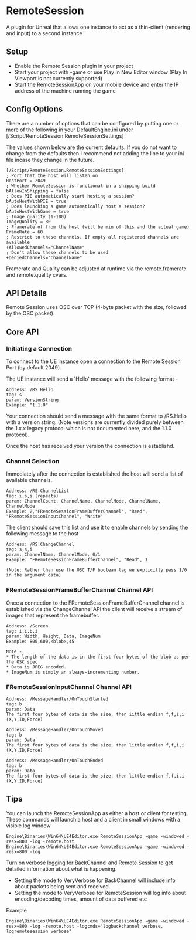 # RemoteSession
A plugin for Unreal that allows one instance to act as a thin-client (rendering and input) to a second instance

## Setup

* Enable the Remote Session plugin in your project
* Start your project with -game or use Play In New Editor window (Play In Viewport is not currently supported)
* Start the RemoteSessionApp on your mobile device and enter the IP address of the machine running the game


## Config Options

There are a number of options that can be configured by putting one or more of the following in your DefaultEngine.ini under [/Script/RemoteSession.RemoteSessionSettings]

The values shown below are the current defaults. If you do not want to change from the defaults then I recommend not adding the line to your ini file incase they change in the future.

    [/Script/RemoteSession.RemoteSessionSettings]
    ; Port that the host will listen on
	HostPort = 2049
	; Whether RemoteSession is functional in a shipping build
	bAllowInShipping = false
	; Does PIE automatically start hosting a session?
	bAutoHostWithPIE = true
	; Does launching a game automatically host a session?
	bAutoHostWithGame = true
	; Image quality (1-100)
	ImageQuality = 80
	; Framerate of from the host (will be min of this and the actual game)
	FrameRate = 60
	; Restrict to these channels. If empty all registered channels are available
	+AllowedChannels="ChannelName"
	; Don't allow these channels to be used
	+DeniedChannels="ChannelName"


Framerate and Quality can be adjusted at runtime via the remote.framerate and remote.quality cvars.


## API Details

Remote Session uses OSC over TCP (4-byte packet with the size, followed by the OSC packet).

## Core API

### Initiating a Connection

To connect to the UE instance open a connection to the Remote Session Port (by default 2049).

The UE instance will send a 'Hello' message with the following format -

    Address: /RS.Hello
    tag: s
    param: VersionString
    Example: "1.1.0"

Your connection should send a message with the same format to /RS.Hello with a version string. (Note versions are currently divided purely between the 1.x.x legacy protocol which is not documented here, and the 1.1.0 protocol).

Once the host has received your version the connection is establishd.

### Channel Selection

Immediately after the connection is established the host will send a list of available channels.

    Address: /RS.ChannelList
    tag: i,s,s (repeats)
    param: ChannelCount, ChannelName, ChannelMode, ChannelName, ChannelMode
    Example: 2,"FRemoteSessionFrameBufferChannel", "Read", "FRemoteSessionInputChannel", "Write"

The client should save this list and use it to enable channels by sending the following message to the host

    Address: /RS.ChangeChannel
    tag: s,s,i
    param: ChannelName, ChannelMode, 0/1
    Example: "FRemoteSessionFrameBufferChannel", "Read", 1

    (Note: Rather than use the OSC T/F boolean tag we explicitly pass 1/0 in the argument data)


### FRemoteSessionFrameBufferChannel Channel API

Once a connection to the FRemoteSessionFrameBufferChannel channel is established via the ChangeChannel API the client will receive a stream of images that represent the framebuffer.

    Address: /Screen
    tag: i,i,b,i
    param: Width, Height, Data, ImageNum
    Example: 800,600,<blob>,45

    Note -
    * The length of the data is in the first four bytes of the blob as per the OSC spec.
    * Data is JPEG encoded.
    * ImageNum is simply an always-incrementing number.

### FRemoteSessionInputChannel Channel API

    Address: /MessageHandler/OnTouchStarted
    tag: b
    param: Data
    The first four bytes of data is the size, then iittle endian f,f,i,i (X,Y,ID,Force)

    Address: /MessageHandler/OnTouchMoved
    tag: b
    param: Data
    The first four bytes of data is the size, then little endian f,f,i,i (X,Y,ID,Force)

    Address: /MessageHandler/OnTouchEnded
    tag: b
    param: Data
    The first four bytes of data is the size, then little endian f,f,i,i (X,Y,ID,Force)

## Tips

You can launch the RemoteSessionApp as either a host or client for testing. These commands will launch a host and a client in small windows with a visible log window

    Engine\Binaries\Win64\UE4Editor.exe RemoteSessionApp -game -windowed -resx=800 -log -remote.host
    Engine\Binaries\Win64\UE4Editor.exe RemoteSessionApp -game -windowed -resx=800 -log
    

Turn on verbose logging for BackChannel and Remote Session to get detailed information about what is happening. 
* Setting the mode to VeryVerbose for BackChannel will include info about packets being sent and received.
* Setting the mode to VeryVerbose for RemoteSession will log info about encoding/decoding times, amount of data buffered etc

Example

    Engine\Binaries\Win64\UE4Editor.exe RemoteSessionApp -game -windowed -resx=800 -log -remote.host -logcmds="logbackchannel verbose, logremotesession verbose"



